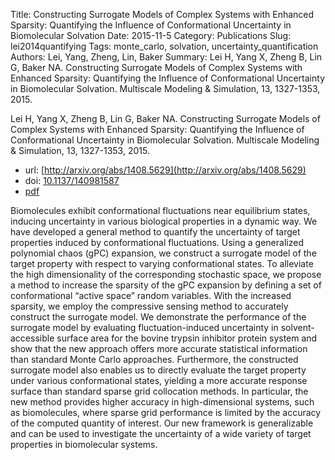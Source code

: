 Title: Constructing Surrogate Models of Complex Systems with Enhanced Sparsity: Quantifying the Influence of Conformational Uncertainty in Biomolecular Solvation
Date: 2015-11-5
Category: Publications
Slug: lei2014quantifying
Tags: monte_carlo, solvation, uncertainty_quantification
Authors: Lei, Yang, Zheng, Lin, Baker
Summary: Lei H, Yang X, Zheng B, Lin G, Baker NA. Constructing Surrogate Models of Complex Systems with Enhanced Sparsity: Quantifying the Influence of Conformational Uncertainty in Biomolecular Solvation. Multiscale Modeling \& Simulation, 13, 1327-1353, 2015. 

Lei H, Yang X, Zheng B, Lin G, Baker NA. Constructing Surrogate Models of Complex Systems with Enhanced Sparsity: Quantifying the Influence of Conformational Uncertainty in Biomolecular Solvation. Multiscale Modeling \& Simulation, 13, 1327-1353, 2015. 

* url: [http://arxiv.org/abs/1408.5629](http://arxiv.org/abs/1408.5629)
* doi: [10.1137/140981587](http://dx.doi.org/10.1137/140981587)
* [pdf](http://sobolevnrm.github.io/papers/lei2014quantifying.pdf)

Biomolecules exhibit conformational fluctuations near equilibrium states, inducing uncertainty in various biological properties in a dynamic way. We have developed a general method to quantify the uncertainty of target properties induced by conformational fluctuations. Using a generalized polynomial chaos (gPC) expansion, we construct a surrogate model of the target property with respect to varying conformational states. To alleviate the high dimensionality of the corresponding stochastic space, we propose a method to increase the sparsity of the gPC expansion by defining a set of conformational “active space” random variables. With the increased sparsity, we employ the compressive sensing method to accurately construct the surrogate model. We demonstrate the performance of the surrogate model by evaluating fluctuation-induced uncertainty in solvent-accessible surface area for the bovine trypsin inhibitor protein system and show that the new approach offers more accurate statistical information than standard Monte Carlo approaches. Furthermore, the constructed surrogate model also enables us to directly evaluate the target property under various conformational states, yielding a more accurate response surface than standard sparse grid collocation methods. In particular, the new method provides higher accuracy in high-dimensional systems, such as biomolecules, where sparse grid performance is limited by the accuracy of the computed quantity of interest. Our new framework is generalizable and can be used to investigate the uncertainty of a wide variety of target properties in biomolecular systems.
